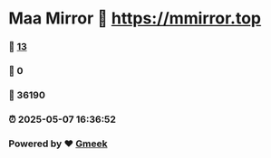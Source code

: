 # Maa Mirror :link: https://mmirror.top 
### :page_facing_up: [13](https://mmirror.top/tag.html) 
### :speech_balloon: 0 
### :hibiscus: 36190 
### :alarm_clock: 2025-05-07 16:36:52 
### Powered by :heart: [Gmeek](https://github.com/Meekdai/Gmeek)
